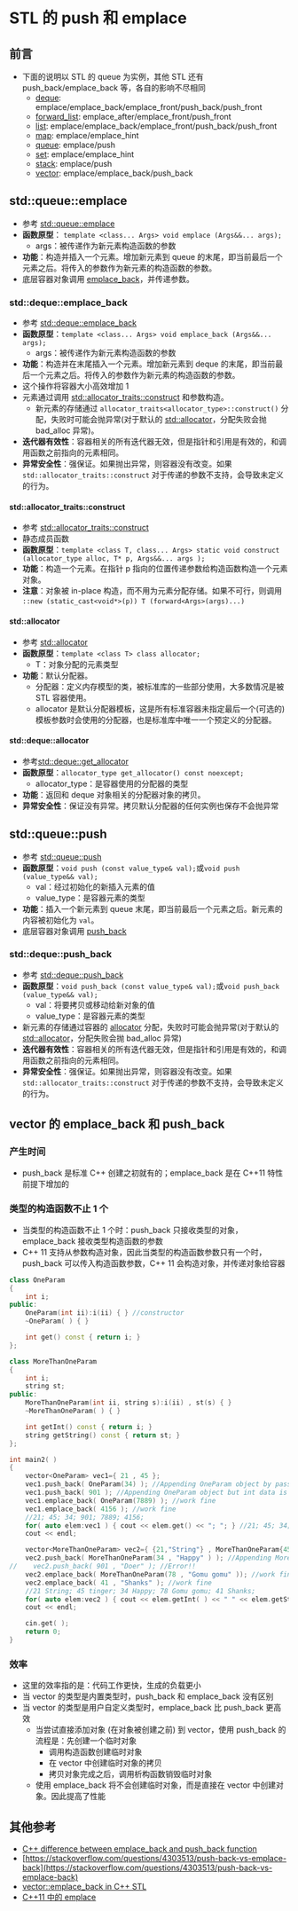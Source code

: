 # STL 的 push 和 emplace

## 前言

- 下面的说明以 STL 的 queue 为实例，其他 STL 还有 push_back/emplace_back 等，各自的影响不尽相同
  - [deque](http://www.cplusplus.com/reference/deque/deque/): emplace/emplace_back/emplace_front/push_back/push_front
  - [forward_list](http://www.cplusplus.com/reference/forward_list/forward_list/): emplace_after/emplace_front/push_front
  - [list](http://www.cplusplus.com/reference/list/list/): emplace/emplace_back/emplace_front/push_back/push_front
  - [map](http://www.cplusplus.com/reference/map/map/): emplace/emplace_hint
  - [queue](http://www.cplusplus.com/reference/queue/queue/): emplace/push
  - [set](http://www.cplusplus.com/reference/set/set/): emplace/emplace_hint
  - [stack](http://www.cplusplus.com/reference/stack/stack/): emplace/push
  - [vector](http://www.cplusplus.com/reference/vector/vector/): emplace/emplace_back/push_back

## std::queue::emplace

- 参考 [std::queue::emplace](http://www.cplusplus.com/reference/queue/queue/emplace/)
- **函数原型**： `template <class... Args> void emplace (Args&&... args);`
  - args：被传递作为新元素构造函数的参数
- **功能**：构造并插入一个元素。增加新元素到 queue 的末尾，即当前最后一个元素之后。将传入的参数作为新元素的构造函数的参数。
- 底层容器对象调用 [emplace_back](http://www.cplusplus.com/reference/deque/deque/emplace_back/)，并传递参数。

### std::deque::emplace_back

- 参考 [std::deque::emplace_back](http://www.cplusplus.com/reference/deque/deque/emplace_back/)
- **函数原型**：`template <class... Args> void emplace_back (Args&&... args);`
  - args：被传递作为新元素构造函数的参数
- **功能**：构造并在末尾插入一个元素。增加新元素到 deque 的末尾，即当前最后一个元素之后。将传入的参数作为新元素的构造函数的参数。
- 这个操作将容器大小高效增加 1
- 元素通过调用 [std::allocator_traits::construct](http://www.cplusplus.com/reference/memory/allocator_traits/construct/) 和参数构造。
  - 新元素的存储通过 `allocator_traits<allocator_type>::construct()` 分配，失败时可能会抛异常(对于默认的 [std::allocator](http://www.cplusplus.com/reference/memory/allocator/)，分配失败会抛 bad_alloc 异常)。
- **迭代器有效性**：容器相关的所有迭代器无效，但是指针和引用是有效的，和调用函数之前指向的元素相同。
- **异常安全性**：强保证。如果抛出异常，则容器没有改变。如果 `std::allocator_traits::construct` 对于传递的参数不支持，会导致未定义的行为。

#### std::allocator_traits::construct

- 参考 [std::allocator_traits::construct](http://www.cplusplus.com/reference/memory/allocator_traits/construct/)
- 静态成员函数
- **函数原型**：`template <class T, class... Args> static void construct (allocator_type alloc, T* p, Args&&... args );`
- **功能**：构造一个元素。在指针 p 指向的位置传递参数给构造函数构造一个元素对象。
- **注意**：对象被 in-place 构造，而不用为元素分配存储。如果不可行，则调用 `::new (static_cast<void*>(p)) T (forward<Args>(args)...)`

#### std::allocator

- 参考 [std::allocator](http://www.cplusplus.com/reference/memory/allocator/)
- **函数原型**：`template <class T> class allocator;`
  - T：对象分配的元素类型
- **功能**：默认分配器。
  - 分配器：定义内存模型的类，被标准库的一些部分使用，大多数情况是被 STL 容器使用。
  - allocator 是默认分配器模板，这是所有标准容器未指定最后一个(可选的)模板参数时会使用的分配器，也是标准库中唯一一个预定义的分配器。

#### std::deque::allocator

- 参考[std::deque::get_allocator](http://www.cplusplus.com/reference/deque/deque/get_allocator/)
- **函数原型**：`allocator_type get_allocator() const noexcept;`
  - allocator_type：是容器使用的分配器的类型
- **功能**：返回和 deque 对象相关的分配器对象的拷贝。
- **异常安全性**：保证没有异常。拷贝默认分配器的任何实例也保存不会抛异常

## std::queue::push

- 参考 [std::queue::push](http://www.cplusplus.com/reference/queue/queue/push/)
- **函数原型**：`void push (const value_type& val);`或`void push (value_type&& val);`
  - val：经过初始化的新插入元素的值
  - value_type：是容器元素的类型
- **功能**：插入一个新元素到 queue 末尾，即当前最后一个元素之后。新元素的内容被初始化为 `val`。
- 底层容器对象调用 [push_back](http://www.cplusplus.com/reference/deque/deque/push_back/)

### std::deque::push_back

- 参考 [std::deque::push_back](http://www.cplusplus.com/reference/deque/deque/push_back/)
- **函数原型**：`void push_back (const value_type& val);`或`void push_back (value_type&& val);`
  - val：将要拷贝或移动给新对象的值
  - value_type：是容器元素的类型
- 新元素的存储通过容器的 [allocator](http://www.cplusplus.com/reference/deque/deque/get_allocator/) 分配，失败时可能会抛异常(对于默认的[std::allocator](http://www.cplusplus.com/reference/memory/allocator/)，分配失败会抛 bad_alloc 异常)
- **迭代器有效性**：容器相关的所有迭代器无效，但是指针和引用是有效的，和调用函数之前指向的元素相同。
- **异常安全性**：强保证。如果抛出异常，则容器没有改变。如果 `std::allocator_traits::construct` 对于传递的参数不支持，会导致未定义的行为。

## vector 的 emplace_back 和 push_back

### 产生时间

- push_back 是标准 C++ 创建之初就有的；emplace_back 是在 C++11 特性前提下增加的

### 类型的构造函数不止 1 个

- 当类型的构造函数不止 1 个时：push_back 只接收类型的对象，emplace_back 接收类型构造函数的参数
- C++ 11 支持从参数构造对象，因此当类型的构造函数参数只有一个时，push_back 可以传入构造函数参数，C++ 11 会构造对象，并传递对象给容器

```cpp
class OneParam
{
    int i;
public:
    OneParam(int ii):i(ii) { } //constructor
    ~OneParam( ) { }

    int get() const { return i; }
};

class MoreThanOneParam
{
    int i;
    string st;
public:
    MoreThanOneParam(int ii, string s):i(ii) , st(s) { }
    ~MoreThanOneParam( ) { }

    int getInt() const { return i; }
    string getString() const { return st; }
};

int main2( )
{
    vector<OneParam> vec1={ 21 , 45 };
    vec1.push_back( OneParam(34) ); //Appending OneParam object by passing OneParam object
    vec1.push_back( 901 ); //Appending OneParam object but int data is passed,work fine
    vec1.emplace_back( OneParam(7889) ); //work fine
    vec1.emplace_back( 4156 ); //work fine
    //21; 45; 34; 901; 7889; 4156;
    for( auto elem:vec1 ) { cout << elem.get() << "; "; } //21; 45; 34; 901; 7889; 4156;
    cout << endl;

    vector<MoreThanOneParam> vec2={ {21,"String"} , MoreThanOneParam{45 , "tinger"} };
    vec2.push_back( MoreThanOneParam(34 , "Happy" ) ); //Appending MoreThanOneParam object
//    vec2.push_back( 901 , "Doer" ); //Error!!
    vec2.emplace_back( MoreThanOneParam(78 , "Gomu gomu" )); //work fine
    vec2.emplace_back( 41 , "Shanks" ); //work fine
    //21 String; 45 tinger; 34 Happy; 78 Gomu gomu; 41 Shanks;
    for( auto elem:vec2 ) { cout << elem.getInt( ) << " " << elem.getString( ) << "; "; }
    cout << endl;

    cin.get( );
    return 0;
}
```

### 效率

- 这里的效率指的是：代码工作更快，生成的负载更小
- 当 vector 的类型是内置类型时，push_back 和 emplace_back 没有区别
- 当 vector 的类型是用户自定义类型时，emplace_back 比 push_back 更高效
  - 当尝试直接添加对象 (在对象被创建之前) 到 vector，使用 push_back 的流程是：先创建一个临时对象
    - 调用构造函数创建临时对象
    - 在 vector 中创建临时对象的拷贝
    - 拷贝对象完成之后，调用析构函数销毁临时对象
  - 使用 emplace_back 将不会创建临时对象，而是直接在 vector 中创建对象。因此提高了性能

## 其他参考

- [C++ difference between emplace_back and push_back function](http://candcplusplus.com/c-difference-between-emplace_back-and-push_back-function)
- [https://stackoverflow.com/questions/4303513/push-back-vs-emplace-back](https://stackoverflow.com/questions/4303513/push-back-vs-emplace-back)
- [vector::emplace_back in C++ STL](https://www.geeksforgeeks.org/vectoremplace_back-c-stl/)
- [C++11 中的 emplace](http://blog.guorongfei.com/2016/03/16/cppx-stdlib-empalce/)
